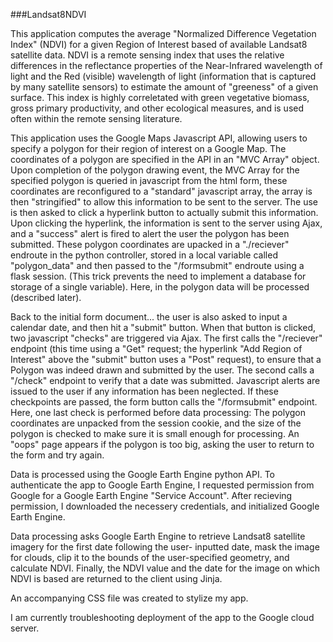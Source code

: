 ###Landsat8NDVI

This application computes the average "Normalized Difference Vegetation Index" (NDVI) for a given
Region of Interest based of available Landsat8 satellite data.  NDVI is a remote sensing index that uses the relative differences
in the reflectance properties of the Near-Infrared wavelength of light and the Red (visible) wavelength of light
(information that is captured by many satellite sensors) to estimate the amount of "greeness" of a given surface.
This index is highly correletated with green vegetative biomass, gross primary productivity, and other ecological
measures, and is used often within the remote sensing literature.

This application uses the Google Maps Javascript API, allowing users to specify a polygon for their
region of interest on a Google Map.  The coordinates of a polygon are specified in the API in an
"MVC Array" object.  Upon completion of the polygon drawing event, the MVC Array for the specified polygon
is queried in javascript from the html form, these coordinates are reconfigured to a "standard" javascript array,
the array is then "stringified" to allow this information to be sent to the server.  The use is then asked
to click a hyperlink button to actually submit this information.  Upon clicking the hyperlink,
the information is sent to the server using Ajax, and a "success" alert is fired to alert the user the polygon has
been submitted.  These polygon coordinates are upacked in a "./reciever" endroute in the python controller,
stored in a local variable called "polygon_data" and then passed to the "/formsubmit" endroute using a flask session.
(This trick prevents the need to implement a database for storage of a single variable).  Here, in
the polygon data will be processed (described later).

Back to the initial form document... the user is also asked to input a calendar date, and then hit a "submit"
button.  When that button is clicked, two javascript "checks" are triggered via Ajax.  The first calls the
"/reciever" endpoint (this time using a "Get" request; the hyperlink "Add Region of Interest" above the
"submit" button uses a "Post" request), to ensure that a Polygon was indeed drawn and submitted by the user.  The
second calls a "/check" endpoint to verify that a date was submitted.  Javascript alerts are issued to the user if any information
has been neglected.  If these checkpoints are passed, the form button calls the "/formsubmit" endpoint.  Here, one last
check is performed before data processing: The polygon coordinates are unpacked from the session cookie, and the size
of the polygon is checked to make sure it is small enough for processing.  An "oops" page appears if the polygon is too
big, asking the user to return to the form and try again.

Data is processed using the Google Earth Engine python API.  To authenticate the app to Google Earth Engine,
I requested permission from Google for a Google Earth Engine "Service Account".  After recieving permission,
I downloaded the necessery credentials, and initialized Google Earth Engine. 

Data processing asks Google Earth Engine to retrieve Landsat8 satellite imagery for the first date following the user-
inputted date, mask the image for clouds, clip it to the bounds of the user-specified geometry, and calculate NDVI.
Finally, the NDVI value and the date for the image on which NDVI is based are returned to the client using Jinja.

An accompanying CSS file was created to stylize my app.

I am currently troubleshooting deployment of the app to the Google cloud server.

